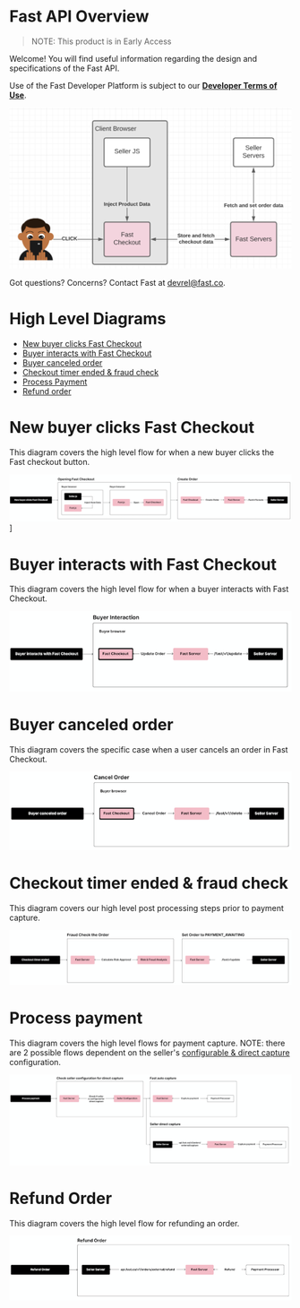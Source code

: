 # Fast API Overview

> NOTE: This product is in Early Access

Welcome! You will find useful information regarding the design and specifications of the Fast API.

Use of the Fast Developer Platform is subject to our [**Developer Terms of Use**](https://www.fast.co/terms/developer-terms).

![Fast API Overview](images/fast-api/overview.png)


Got questions? Concerns? Contact Fast at devrel@fast.co. 

# **High Level Diagrams**
* [New buyer clicks Fast Checkout](#new-buyer-clicks-fast-checkout)
* [Buyer interacts with Fast Checkout](#buyer-interacts-with-fast-checkout)
* [Buyer canceled order](#buyer-canceled-order)
* [Checkout timer ended & fraud check](#checkout-timer-ended--fraud-check)
* [Process Payment](#process-payment)
* [Refund order](#refund-order)


# New buyer clicks Fast Checkout

This diagram covers the high level flow for when a new buyer clicks the Fast checkout button.

![New buyer clicks Fast Checkout](images/fast-api/new-buyer-clicks.png)]

# Buyer interacts with Fast Checkout

This diagram covers the high level flow for when a buyer interacts with Fast Checkout.

![Buyer interacts with Fast Checkout](images/fast-api/buyer-interacts.png)

# Buyer canceled order

This diagram covers the specific case when a user cancels an order in Fast Checkout.

![Buyer canceled order](images/fast-api/buyer-canceled.png)

# Checkout timer ended & fraud check

This diagram covers our high level post processing steps prior to payment capture.

![Checkout timer ended](images/fast-api/checkout-timer-ended.png)

# Process payment

This diagram covers the high level flows for payment capture. NOTE: there are 2 possible flows dependent on the seller's [configurable & direct capture](#) configuration.

![Process payment](images/fast-api/process-payment.png)

# Refund Order

This diagram covers the high level flow for refunding an order.

![Refund order](images/fast-api/refund-order.png)

